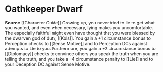 ﻿---
id: '33'
name: Oathkeeper Dwarf
rarity: Common
source: '[[DATABASE/source/Character Guide|Character Guide]]'
trait: null
type: Heritage

---
# Oathkeeper Dwarf

**Source** [[Character Guide]] 
Growing up, you never tried to lie to get what you wanted, and even when necessary, lying makes you uncomfortable. The especially faithful might even have thought that you were blessed by the dwarven god of duty, [[Kols]]. You gain a +1 circumstance bonus to Perception checks to [[Sense Motive]] and to Perception DCs against attempts to Lie to you. Furthermore, you gain a +2 circumstance bonus to [[Diplomacy]] checks to convince others you speak the truth when you are telling the truth, and you take a –4 circumstance penalty to [[Lie]] and to your Deception DC against Sense Motive.